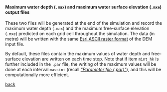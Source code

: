 #### Maximum water depth (`.max`) and maximum water surface elevation (`.mxe`) output files

These two files will be generated at the end of the simulation and record the maximum water depth (`.max`) and the maximum free-surface elevation (`.mxe`) predicted on each grid cell throughout the simulation. The data (in metre) will be written with the same [Esri ASCII raster format](https://desktop.arcgis.com/en/arcmap/10.3/manage-data/raster-and-images/esri-ascii-raster-format.htm) of the DEM input file.

By default, these files contain the maximum values of water depth and free-surface elevation are written on each time step. Note that if item `mint_hk` is further included in the `.par` file, the writing of the maximum values will be done at each interval `massint` (recall [*"Parameter file (.par)"*](/Merewether1-1.md)), and this will be computationally more efficient.




[back](/Merewether3.md)
